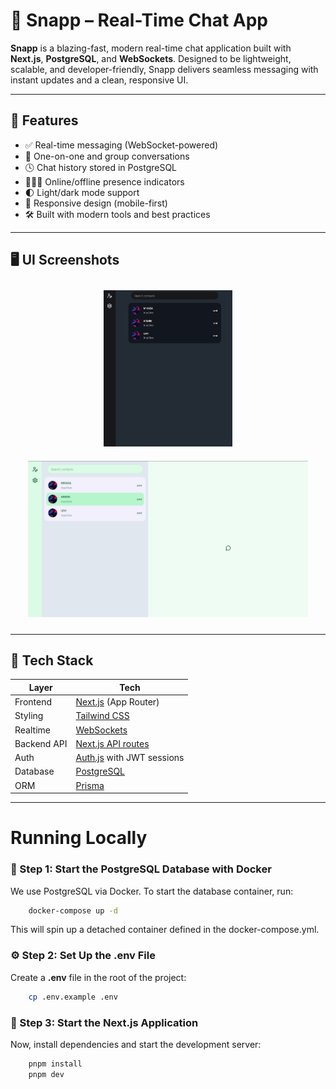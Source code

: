 # 🚀 Snapp – Real-Time Chat App

**Snapp** is a blazing-fast, modern real-time chat application built with **Next.js**, **PostgreSQL**, and **WebSockets**. Designed to be lightweight, scalable, and developer-friendly, Snapp delivers seamless messaging with instant updates and a clean, responsive UI.

---

## 🌟 Features

- ✅ Real-time messaging (WebSocket-powered)
- 💬 One-on-one and group conversations
- 🕓 Chat history stored in PostgreSQL
- 🧑‍🤝‍🧑 Online/offline presence indicators
- 🌓 Light/dark mode support
- 📱 Responsive design (mobile-first)
- 🛠️ Built with modern tools and best practices

---

## 🖥️ UI Screenshots

<p align="center">
  <img src="./assets/mobile-dark.png" alt="Mobile Dark" height="250" style="margin: 10px;" />
  <img src="./assets/desktop-light.png" alt="Desktop Light" height="250" style="margin: 10px;" />
</p>

---

## 🧱 Tech Stack

| Layer       | Tech                                                                                               |
| ----------- | -------------------------------------------------------------------------------------------------- |
| Frontend    | [Next.js](https://nextjs.org) (App Router)                                                         |
| Styling     | [Tailwind CSS](https://tailwindcss.com)                                                            |
| Realtime    | [WebSockets](https://developer.mozilla.org/en-US/docs/Web/API/WebSockets_API)                      |
| Backend API | [Next.js API routes](https://nextjs.org/docs/app/building-your-application/routing/route-handlers) |
| Auth        | [Auth.js](https://authjs.dev) with JWT sessions                                                    |
| Database    | [PostgreSQL](https://www.postgresql.org)                                                           |
| ORM         | [Prisma](https://www.prisma.io)                                                                    |

---

# Running Locally

### 🐘 Step 1: Start the PostgreSQL Database with Docker

We use PostgreSQL via Docker. To start the database container, run:

```bash
    docker-compose up -d
```

This will spin up a detached container defined in the docker-compose.yml.

### ⚙️ Step 2: Set Up the .env File

Create a **.env** file in the root of the project:

```bash
    cp .env.example .env
```

### 🚀 Step 3: Start the Next.js Application

Now, install dependencies and start the development server:

```bash
    pnpm install
    pnpm dev
```
